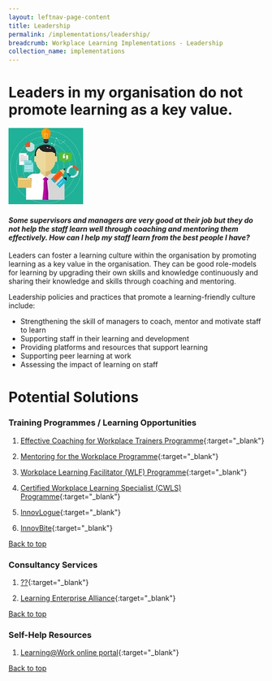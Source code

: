 ```yaml
---
layout: leftnav-page-content
title: Leadership
permalink: /implementations/leadership/
breadcrumb: Workplace Learning Implementations - Leadership
collection_name: implementations
---
```




# **Leaders in my organisation do not promote learning as a key value.**

<div class="col is-half-desktop is-half-tablet">
			<a href="/implementations/training-needs-analysis"><img src="/images/tna.jpg" alt="tna"></a>
		</div>
		
#### *Some supervisors and managers are very good at their job but they do not help the staff learn well through coaching and mentoring them effectively. How can I help my staff learn from the best people I have?* 

Leaders can foster a learning culture within the organisation by promoting learning as a key value in the organisation. They can be good role-models for learning by upgrading their own skills and knowledge continuously and sharing their knowledge and skills through coaching and mentoring.

Leadership policies and practices that promote a learning-friendly culture include:

- Strengthening the skill of managers to coach, mentor and motivate staff to learn
- Supporting staff in their learning and development
- Providing platforms and resources that support learning
- Supporting peer learning at work
- Assessing the impact of learning on staff




# **Potential Solutions**

### Training Programmes / Learning Opportunities
1. [Effective Coaching for Workplace Trainers Programme](https://www.nyp.edu.sg/lifelong-learning/national-centre-of-excellence-for-workplace-learning-nace/courses-training.html){:target="_blank"}

2. [Mentoring for the Workplace Programme](https://www.nyp.edu.sg/lifelong-learning/national-centre-of-excellence-for-workplace-learning-nace/courses-training.html){:target="_blank"}

2. [Workplace Learning Facilitator (WLF) Programme](https://www.ial.edu.sg/learn-at-ial/ial-programmes/certificate/workplace-trainer-programme.html){:target="_blank"}

3. [Certified Workplace Learning Specialist (CWLS) Programme](https://www.ial.edu.sg/learn-at-ial/ial-programmes/certificate/certified-workplace-learning-specialist-cwls.html){:target="_blank"}

4. [InnovLogue](https://www.ial.edu.sg/start-learning-innovation/in-lab/innovation-activities.html){:target="_blank"}

5. [InnovBite](https://www.ial.edu.sg/start-learning-innovation/in-lab/innovation-activities.html){:target="_blank"}

[Back to top](#top)



### Consultancy Services
1. [??](https://www.nyp.edu.sg/lifelong-learning/national-centre-of-excellence-for-workplace-learning-nace/services.html){:target="_blank"}

2. [Learning Enterprise Alliance](https://www.ial.edu.sg/start-enterprise-transformation/learning-enterprise-alliance.html){:target="_blank"}

[Back to top](#top)



### Self-Help Resources
1. [Learning@Work online portal](https://learningatwork.ial.edu.sg/){:target="_blank"}

[Back to top](#top)
